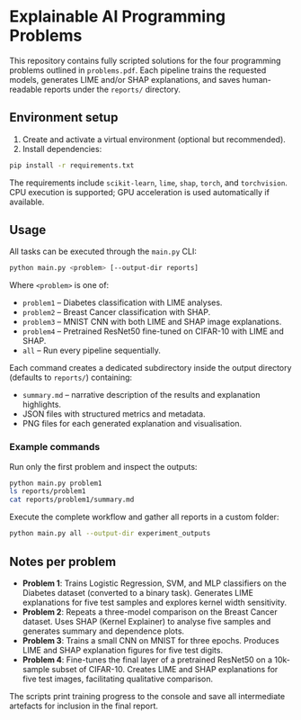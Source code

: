# Explainable AI Programming Problems

This repository contains fully scripted solutions for the four programming problems outlined in `problems.pdf`. Each pipeline trains the requested models, generates LIME and/or SHAP explanations, and saves human-readable reports under the `reports/` directory.

## Environment setup

1. Create and activate a virtual environment (optional but recommended).
2. Install dependencies:

```bash
pip install -r requirements.txt
```

The requirements include `scikit-learn`, `lime`, `shap`, `torch`, and `torchvision`. CPU execution is supported; GPU acceleration is used automatically if available.

## Usage

All tasks can be executed through the `main.py` CLI:

```bash
python main.py <problem> [--output-dir reports]
```

Where `<problem>` is one of:

- `problem1` – Diabetes classification with LIME analyses.
- `problem2` – Breast Cancer classification with SHAP.
- `problem3` – MNIST CNN with both LIME and SHAP image explanations.
- `problem4` – Pretrained ResNet50 fine-tuned on CIFAR-10 with LIME and SHAP.
- `all` – Run every pipeline sequentially.

Each command creates a dedicated subdirectory inside the output directory (defaults to `reports/`) containing:

- `summary.md` – narrative description of the results and explanation highlights.
- JSON files with structured metrics and metadata.
- PNG files for each generated explanation and visualisation.

### Example commands

Run only the first problem and inspect the outputs:

```bash
python main.py problem1
ls reports/problem1
cat reports/problem1/summary.md
```

Execute the complete workflow and gather all reports in a custom folder:

```bash
python main.py all --output-dir experiment_outputs
```

## Notes per problem

- **Problem 1**: Trains Logistic Regression, SVM, and MLP classifiers on the Diabetes dataset (converted to a binary task). Generates LIME explanations for five test samples and explores kernel width sensitivity.
- **Problem 2**: Repeats a three-model comparison on the Breast Cancer dataset. Uses SHAP (Kernel Explainer) to analyse five samples and generates summary and dependence plots.
- **Problem 3**: Trains a small CNN on MNIST for three epochs. Produces LIME and SHAP explanation figures for five test digits.
- **Problem 4**: Fine-tunes the final layer of a pretrained ResNet50 on a 10k-sample subset of CIFAR-10. Creates LIME and SHAP explanations for five test images, facilitating qualitative comparison.

The scripts print training progress to the console and save all intermediate artefacts for inclusion in the final report.
